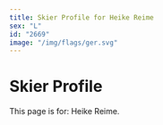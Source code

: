 ```yaml
---
title: Skier Profile for Heike Reime
sex: "L"
id: "2669"
image: "/img/flags/ger.svg" 
---
```


# Skier Profile

This page is for: Heike Reime.
    